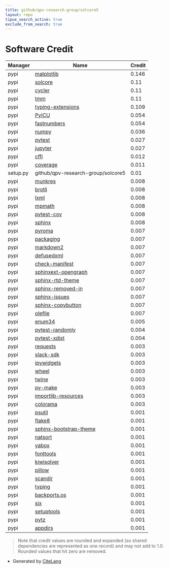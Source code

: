 ```yaml
---
title: github/qpv-research-group/solcore5
layout: repo
tipue_search_active: true
exclude_from_search: true
---
```

# Software Credit

|Manager|Name|Credit|
|-------|----|------|
|pypi|[matplotlib](https://matplotlib.org)|0.146|
|pypi|[solcore](https://github.com/qpv-research-group/solcore5)|0.11|
|pypi|[cycler](https://github.com/matplotlib/cycler)|0.11|
|pypi|[tmm](http://pypi.python.org/pypi/tmm)|0.11|
|pypi|[typing-extensions](https://typing.readthedocs.io/)|0.109|
|pypi|[PyICU](https://gitlab.pyicu.org/main/pyicu)|0.054|
|pypi|[fastnumbers](https://github.com/SethMMorton/fastnumbers)|0.054|
|pypi|[numpy](https://www.numpy.org)|0.036|
|pypi|[pytest](https://pypi.org/project/pytest)|0.027|
|pypi|[jupyter](http://jupyter.org)|0.027|
|pypi|[cffi](https://pypi.org/project/cffi)|0.012|
|pypi|[coverage](https://pypi.org/project/coverage)|0.011|
|setup.py|github/qpv-research-group/solcore5|0.01|
|pypi|[munkres](https://software.clapper.org/munkres/)|0.008|
|pypi|[brotli](https://github.com/google/brotli)|0.008|
|pypi|[lxml](https://lxml.de/)|0.008|
|pypi|[mpmath](https://pypi.org/project/mpmath)|0.008|
|pypi|[pytest-cov](https://github.com/pytest-dev/pytest-cov)|0.008|
|pypi|[sphinx](https://pypi.org/project/sphinx)|0.008|
|pypi|[pyroma](https://pypi.org/project/pyroma)|0.007|
|pypi|[packaging](https://pypi.org/project/packaging)|0.007|
|pypi|[markdown2](https://pypi.org/project/markdown2)|0.007|
|pypi|[defusedxml](https://pypi.org/project/defusedxml)|0.007|
|pypi|[check-manifest](https://pypi.org/project/check-manifest)|0.007|
|pypi|[sphinxext-opengraph](https://pypi.org/project/sphinxext-opengraph)|0.007|
|pypi|[sphinx-rtd-theme](https://pypi.org/project/sphinx-rtd-theme)|0.007|
|pypi|[sphinx-removed-in](https://pypi.org/project/sphinx-removed-in)|0.007|
|pypi|[sphinx-issues](https://pypi.org/project/sphinx-issues)|0.007|
|pypi|[sphinx-copybutton](https://pypi.org/project/sphinx-copybutton)|0.007|
|pypi|[olefile](https://pypi.org/project/olefile)|0.007|
|pypi|[enum34](https://pypi.org/project/enum34)|0.005|
|pypi|[pytest-randomly](https://pypi.org/project/pytest-randomly)|0.004|
|pypi|[pytest-xdist](https://pypi.org/project/pytest-xdist)|0.004|
|pypi|[requests](https://pypi.org/project/requests)|0.003|
|pypi|[slack-sdk](https://pypi.org/project/slack-sdk)|0.003|
|pypi|[ipywidgets](https://pypi.org/project/ipywidgets)|0.003|
|pypi|[wheel](https://pypi.org/project/wheel)|0.003|
|pypi|[twine](https://pypi.org/project/twine)|0.003|
|pypi|[py-make](https://pypi.org/project/py-make)|0.003|
|pypi|[importlib-resources](https://pypi.org/project/importlib-resources)|0.003|
|pypi|[colorama](https://pypi.org/project/colorama)|0.003|
|pypi|[psutil](https://pypi.org/project/psutil)|0.001|
|pypi|[flake8](https://pypi.org/project/flake8)|0.001|
|pypi|[sphinx-bootstrap-theme](https://pypi.org/project/sphinx-bootstrap-theme)|0.001|
|pypi|[natsort](https://github.com/SethMMorton/natsort)|0.001|
|pypi|[yabox](https://github.com/pablormier/yabox)|0.001|
|pypi|[fonttools](http://github.com/fonttools/fonttools)|0.001|
|pypi|[kiwisolver](https://github.com/nucleic/kiwi)|0.001|
|pypi|[pillow](https://python-pillow.org)|0.001|
|pypi|[scandir](https://pypi.org/project/scandir)|0.001|
|pypi|[typing](https://pypi.org/project/typing)|0.001|
|pypi|[backports.os](https://pypi.org/project/backports.os)|0.001|
|pypi|[six](https://pypi.org/project/six)|0.001|
|pypi|[setuptools](https://pypi.org/project/setuptools)|0.001|
|pypi|[pytz](https://pypi.org/project/pytz)|0.001|
|pypi|[appdirs](https://pypi.org/project/appdirs)|0.001|


> Note that credit values are rounded and expanded (so shared dependencies are represented as one record) and may not add to 1.0. Rounded values that hit zero are removed.


- Generated by [CiteLang](https://github.com/vsoch/citelang)
